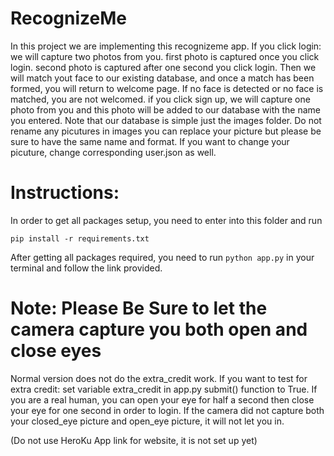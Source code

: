 # RecognizeMe

In this project we are implementing this recognizeme app.
If you click login:
  we will capture two photos from you.
  first photo is captured once you click login.
  second photo is captured after one second you click login.
Then we will match yout face to our existing database, and once a match has been formed, you will return to welcome page.
If no face is detected or no face is matched, you are not welcomed.
if you click sign up, we will capture one photo from you and this photo will be added to our database with the name you entered.
Note that our database is simple just the images folder. 
Do not rename any picutures in images you can replace your picture but please be sure to have the same name and format.
If you want to change your picuture, change corresponding user.json as well.

# Instructions:

In order to get all packages setup, you need to enter into this folder and run 

``
  pip install -r requirements.txt
``

After getting all packages required, you need to run `` python app.py `` in your terminal and follow the link provided. 




# Note: Please Be Sure to let the camera capture you both open and close eyes
Normal version does not do the extra_credit work.
If you want to test for extra credit:
  set variable extra_credit in app.py submit() function to True.
If you are a real human, you can open your eye for half a second then close your eye for one second in order to login.
If the camera did not capture both your closed_eye picture and open_eye picture, it will not let you in.

(Do not use HeroKu App link for website, it is not set up yet)

